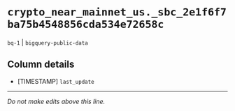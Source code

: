 # `crypto_near_mainnet_us._sbc_2e1f6f7ba75b4548856cda534e72658c`
`bq-1` | `bigquery-public-data`

## Column details
* [TIMESTAMP] `last_update`

-------------------------------------------------------------------------------
*Do not make edits above this line.*
